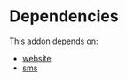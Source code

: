 # Dependencies

This addon depends on:

- [website](../../odoo-bringout-oca-ocb-website)
- [sms](../../odoo-bringout-oca-ocb-sms)
